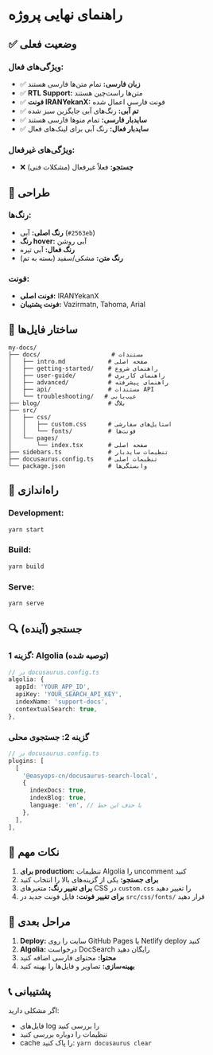 # راهنمای نهایی پروژه

## ✅ وضعیت فعلی

### ویژگی‌های فعال:
- ✅ **زبان فارسی:** تمام متن‌ها فارسی هستند
- ✅ **RTL Support:** متن‌ها راست‌چین هستند
- ✅ **فونت IRANYekanX:** فونت فارسی اعمال شده
- ✅ **تم آبی:** رنگ‌های آبی جایگزین سبز شده
- ✅ **سایدبار فارسی:** تمام منوها فارسی هستند
- ✅ **سایدبار فعال:** رنگ آبی برای لینک‌های فعال

### ویژگی‌های غیرفعال:
- ❌ **جستجو:** فعلاً غیرفعال (مشکلات فنی)

## 🎨 طراحی

### رنگ‌ها:
- **رنگ اصلی:** آبی (`#2563eb`)
- **رنگ hover:** آبی روشن
- **رنگ فعال:** آبی تیره
- **رنگ متن:** مشکی/سفید (بسته به تم)

### فونت:
- **فونت اصلی:** IRANYekanX
- **فونت پشتیبان:** Vazirmatn, Tahoma, Arial

## 📁 ساختار فایل‌ها

```
my-docs/
├── docs/                    # مستندات
│   ├── intro.md            # صفحه اصلی
│   ├── getting-started/    # راهنمای شروع
│   ├── user-guide/         # راهنمای کاربری
│   ├── advanced/           # راهنمای پیشرفته
│   ├── api/                # مستندات API
│   └── troubleshooting/   # عیب‌یابی
├── blog/                   # بلاگ
├── src/
│   ├── css/
│   │   ├── custom.css      # استایل‌های سفارشی
│   │   └── fonts/          # فونت‌ها
│   └── pages/
│       └── index.tsx       # صفحه اصلی
├── sidebars.ts             # تنظیمات سایدبار
├── docusaurus.config.ts    # تنظیمات اصلی
└── package.json            # وابستگی‌ها
```

## 🚀 راه‌اندازی

### Development:
```bash
yarn start
```

### Build:
```bash
yarn build
```

### Serve:
```bash
yarn serve
```

## 🔍 جستجو (آینده)

### گزینه 1: Algolia (توصیه شده)
```typescript
// در docusaurus.config.ts
algolia: {
  appId: 'YOUR_APP_ID',
  apiKey: 'YOUR_SEARCH_API_KEY',
  indexName: 'support-docs',
  contextualSearch: true,
},
```

### گزینه 2: جستجوی محلی
```typescript
// در docusaurus.config.ts
plugins: [
  [
    '@easyops-cn/docusaurus-search-local',
    {
      indexDocs: true,
      indexBlog: true,
      language: 'en', // یا حذف این خط
    },
  ],
],
```

## 📝 نکات مهم

1. **برای production:** تنظیمات Algolia را uncomment کنید
2. **برای جستجو:** یکی از گزینه‌های بالا را انتخاب کنید
3. **برای تغییر رنگ:** متغیرهای CSS در `custom.css` را تغییر دهید
4. **برای تغییر فونت:** فایل فونت جدید در `src/css/fonts/` قرار دهید

## 🎯 مراحل بعدی

1. **Deploy:** سایت را روی GitHub Pages یا Netlify deploy کنید
2. **Algolia:** درخواست DocSearch رایگان دهید
3. **محتوا:** محتوای فارسی اضافه کنید
4. **بهینه‌سازی:** تصاویر و فایل‌ها را بهینه کنید

## 📞 پشتیبانی

اگر مشکلی دارید:
- فایل‌های log را بررسی کنید
- تنظیمات را دوباره بررسی کنید
- cache را پاک کنید: `yarn docusaurus clear`


